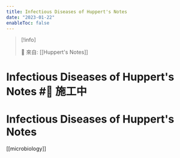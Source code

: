 ```yaml
---
title: Infectious Diseases of Huppert's Notes
date: "2023-01-22"
enableToc: false
---
```


> [!info]
>
> 🌱 來自: [[Huppert's Notes]]

# Infectious Diseases of Huppert's Notes #🚧 施工中

# Infectious Diseases of Huppert's Notes

[[microbiology]]



